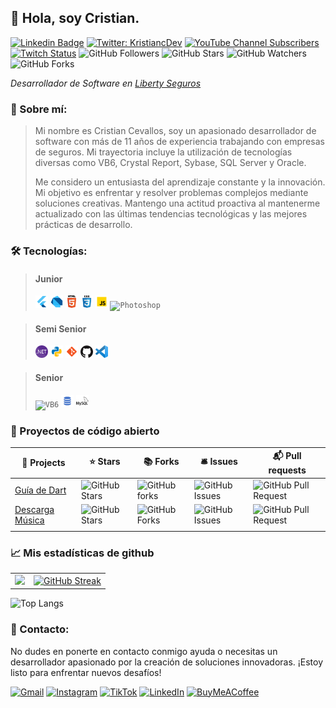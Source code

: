 ## 👋 Hola, soy Cristian.
[![Linkedin Badge](https://img.shields.io/badge/-CristianCevallos-blue?style=flat-square&logo=Linkedin&logoColor=white&link=https://www.linkedin.com/in/cristiancevallos/)](https://www.linkedin.com/in/cristiancevallos/)
[![Twitter: KristiancDev](https://img.shields.io/twitter/follow/KristiancDev?style=social)](https://twitter.com/KristiancDev)
[![YouTube Channel Subscribers](https://img.shields.io/youtube/channel/subscribers/UCA4EkDNl3aOlfmaaH7p3B0Q)](https://www.youtube.com/@KristiancDev)
[![Twitch Status](https://img.shields.io/twitch/status/mouredev?style=social)](https://twitch.com/kristiancdev)
![GitHub Followers](https://img.shields.io/github/followers/kristiancdev?style=social)
![GitHub Stars](https://img.shields.io/github/stars/kristiancdev?style=social)
![GitHub Watchers](https://img.shields.io/github/watchers/KristiancDev/KristiancDev?style=social)
![GitHub Forks](https://img.shields.io/github/forks/KristiancDev/KristiancDev?style=social)

_Desarrollador de Software en [Liberty Seguros](https://www.libertyseguros.ec/)_


### 📝 Sobre mí:
> Mi nombre es Cristian Cevallos, soy un apasionado desarrollador de software con más de 11 años de experiencia trabajando con empresas de seguros. Mi trayectoria incluye la utilización de tecnologías diversas como VB6, Crystal Report, Sybase, SQL Server y Oracle. 
 > 
> Me considero un entusiasta del aprendizaje constante y la innovación. Mi objetivo es enfrentar y resolver problemas complejos mediante soluciones creativas. Mantengo una actitud proactiva al mantenerme actualizado con las últimas tendencias tecnológicas y las mejores prácticas de desarrollo.
 > 


### 🛠️ Tecnologías:
> #### Junior
  >
  > <code><img height="20" alt="Flutter" src="https://raw.githubusercontent.com/github/explore/80688e429a7d4ef2fca1e82350fe8e3517d3494d/topics/flutter/flutter.png" title="Flutter"></code>
  > <code><img height="20" alt="Dart" src="https://raw.githubusercontent.com/github/explore/80688e429a7d4ef2fca1e82350fe8e3517d3494d/topics/dart/dart.png" title="Dart"></code>
  > <code><img height="20" alt="Html" src="https://raw.githubusercontent.com/github/explore/80688e429a7d4ef2fca1e82350fe8e3517d3494d/topics/html/html.png" title="HTML"></code>
  > <code><img height="20" alt="Css" src="https://raw.githubusercontent.com/github/explore/80688e429a7d4ef2fca1e82350fe8e3517d3494d/topics/css/css.png" title="CSS"></code>
  > <code><img height="20" alt="JavaScript" src="https://raw.githubusercontent.com/proRamLOGO/proRamLOGO/master/assets/javascript.png" title="JavaScript"></code>
  > <code><img height="20" alt="Photoshop" src="https://devstickers.com/assets/img/pro/k176.png" title="Photoshop"></code>

> #### Semi Senior
  > 
  > <code><img height="20" alt="csharp" src="https://raw.githubusercontent.com/github/explore/93d8a67084f94b2a444e510199a6e7622e5b09a3/topics/dotnet/dotnet.png" title="C#"></code>
  > <code><img height="20" src="https://raw.githubusercontent.com/proRamLOGO/proRamLOGO/master/assets/python.png" title="Python"></code>
  > <code><img height="20" src="https://raw.githubusercontent.com/proRamLOGO/proRamLOGO/master/assets/git.png" title="Git"></code>
  > <code><img height="20" alt="github" src="https://raw.githubusercontent.com/github/explore/78df643247d429f6cc873026c0622819ad797942/topics/github/github.png" title="GitHub"></code>
  > <code><img height="20" src="https://raw.githubusercontent.com/proRamLOGO/proRamLOGO/master/assets/vscode.png" title="VSCode"></code>

> #### Senior
>  
  > <code><img height="20" alt="VB6" src="https://www.lukegerhardt.com/images/blog/vb6-code-stats-add-in/vb6.png" title="VB6"></code>
  > <code><img height="20" alt="Databases" src="https://raw.githubusercontent.com/github/explore/80688e429a7d4ef2fca1e82350fe8e3517d3494d/topics/sql/sql.png" title="Databases"></code>
  > <code><img height="20" alt="MySql" src="https://raw.githubusercontent.com/proRamLOGO/proRamLOGO/master/assets/mysql.svg" title="MySql"></code>

### 🚀 Proyectos de código abierto





| 🎁 Projects | ⭐ Stars | 📚 Forks | 🛎 Issues | 📬 Pull requests |
|---------|-----|-----|-----|-----|
| [Guía de Dart](https://github.com/kristiancdev/dart)  | ![GitHub Stars](https://img.shields.io/github/stars/kristiancdev/dart) | ![GitHub forks](https://img.shields.io/github/forks/kristiancdev/dart) |![GitHub Issues](https://img.shields.io/github/issues/kristiancdev/dart) |![GitHub Pull Request](https://img.shields.io/github/issues-pr/kristiancdev/dart)     |
| [Descarga Música](https://github.com/kristiancdev/download_music) | ![GitHub Stars](https://img.shields.io/github/stars/kristiancdev/download_music) | ![GitHub Forks](https://img.shields.io/github/forks/kristiancdev/download_music)    |  ![GitHub Issues](https://img.shields.io/github/issues/kristiancdev/download_music)   |   ![GitHub Pull Request](https://img.shields.io/github/issues-pr/kristiancdev/download_music)  |
|         |     |     |     |     |


### 📈 Mis estadísticas de github

<table style="border: 0">
<tr style="border: 0">
  <td style="border: 0">
  <picture>
  <source
    srcset="https://github-readme-stats.vercel.app/api?username=kristiancdev&show_icons=true&theme=gotham"
    media="(prefers-color-scheme: dark)"
  />
  <source
    srcset="https://github-readme-stats.vercel.app/api?username=kristiancdev&show_icons=true"
    media="(prefers-color-scheme: light), (prefers-color-scheme: no-preference)"
  />
  <img src="https://github-readme-stats.vercel.app/api?username=kristiancdev&show_icons=true" />
</picture>
</td>

  <td style="border: 0">
    <a href="https://git.io/streak-stats"><img src="https://streak-stats.demolab.com?user=Kristiancdev&theme=dark&locale=es&date_format=j%2Fn%5B%2FY%5D" alt="GitHub Streak" /></a>
    </td>
</tr>
</table>

![Top Langs](https://github-readme-stats.vercel.app/api/top-langs/?username=kristiancdev&layout=compact)

### 📳 Contacto:
No dudes en ponerte en contacto conmigo ayuda o necesitas un desarrollador apasionado por la creación de soluciones innovadoras.
¡Estoy listo para enfrentar nuevos desafíos!

[![Gmail](https://img.shields.io/badge/Gmail-D14836?style=for-the-badge&logo=gmail&logoColor=white)](kristiancdev@gmail.com)
[![Instagram](https://img.shields.io/badge/Instagram-E4405F?style=for-the-badge&logo=instagram&logoColor=white)](https://www.instagram.com/kristiancdev/)
[![TikTok](https://img.shields.io/badge/TikTok-000000?style=for-the-badge&logo=tiktok&logoColor=white)](https://www.tiktok.com/@kristiancdev)
[![LinkedIn](https://img.shields.io/badge/LinkedIn-0077B5?style=for-the-badge&logo=linkedin&logoColor=white)](https://www.linkedin.com/in/cristiancevallos)
[![BuyMeACoffee](https://img.shields.io/badge/Buy_Me_A_Coffee-FFDD00?style=for-the-badge&logo=buy-me-a-coffee&logoColor=black)](https://www.buymeacoffee.com/kristiancdev)

